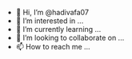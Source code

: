 - 👋 Hi, I’m @hadivafa07
- 👀 I’m interested in ...
- 🌱 I’m currently learning ...
- 💞️ I’m looking to collaborate on ...
- 📫 How to reach me ...

<!---
hadiva/hadiva is a ✨ special ✨ repository because its `README.md` (this file) appears on your GitHub profile.
You can click the Preview link to take a look at your changes.
--->
